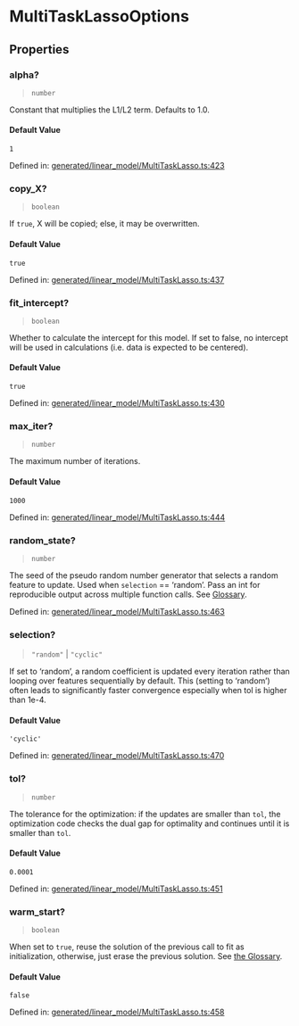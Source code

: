 # MultiTaskLassoOptions

## Properties

### alpha?

> `number`

Constant that multiplies the L1/L2 term. Defaults to 1.0.

#### Default Value

`1`

Defined in:  [generated/linear\_model/MultiTaskLasso.ts:423](https://github.com/transitive-bullshit/scikit-learn-ts/blob/92ab806/packages/sklearn/src/generated/linear_model/MultiTaskLasso.ts#L423)

### copy\_X?

> `boolean`

If `true`, X will be copied; else, it may be overwritten.

#### Default Value

`true`

Defined in:  [generated/linear\_model/MultiTaskLasso.ts:437](https://github.com/transitive-bullshit/scikit-learn-ts/blob/92ab806/packages/sklearn/src/generated/linear_model/MultiTaskLasso.ts#L437)

### fit\_intercept?

> `boolean`

Whether to calculate the intercept for this model. If set to false, no intercept will be used in calculations (i.e. data is expected to be centered).

#### Default Value

`true`

Defined in:  [generated/linear\_model/MultiTaskLasso.ts:430](https://github.com/transitive-bullshit/scikit-learn-ts/blob/92ab806/packages/sklearn/src/generated/linear_model/MultiTaskLasso.ts#L430)

### max\_iter?

> `number`

The maximum number of iterations.

#### Default Value

`1000`

Defined in:  [generated/linear\_model/MultiTaskLasso.ts:444](https://github.com/transitive-bullshit/scikit-learn-ts/blob/92ab806/packages/sklearn/src/generated/linear_model/MultiTaskLasso.ts#L444)

### random\_state?

> `number`

The seed of the pseudo random number generator that selects a random feature to update. Used when `selection` == ‘random’. Pass an int for reproducible output across multiple function calls. See [Glossary](../../glossary.html#term-random_state).

Defined in:  [generated/linear\_model/MultiTaskLasso.ts:463](https://github.com/transitive-bullshit/scikit-learn-ts/blob/92ab806/packages/sklearn/src/generated/linear_model/MultiTaskLasso.ts#L463)

### selection?

> `"random"` \| `"cyclic"`

If set to ‘random’, a random coefficient is updated every iteration rather than looping over features sequentially by default. This (setting to ‘random’) often leads to significantly faster convergence especially when tol is higher than 1e-4.

#### Default Value

`'cyclic'`

Defined in:  [generated/linear\_model/MultiTaskLasso.ts:470](https://github.com/transitive-bullshit/scikit-learn-ts/blob/92ab806/packages/sklearn/src/generated/linear_model/MultiTaskLasso.ts#L470)

### tol?

> `number`

The tolerance for the optimization: if the updates are smaller than `tol`, the optimization code checks the dual gap for optimality and continues until it is smaller than `tol`.

#### Default Value

`0.0001`

Defined in:  [generated/linear\_model/MultiTaskLasso.ts:451](https://github.com/transitive-bullshit/scikit-learn-ts/blob/92ab806/packages/sklearn/src/generated/linear_model/MultiTaskLasso.ts#L451)

### warm\_start?

> `boolean`

When set to `true`, reuse the solution of the previous call to fit as initialization, otherwise, just erase the previous solution. See [the Glossary](../../glossary.html#term-warm_start).

#### Default Value

`false`

Defined in:  [generated/linear\_model/MultiTaskLasso.ts:458](https://github.com/transitive-bullshit/scikit-learn-ts/blob/92ab806/packages/sklearn/src/generated/linear_model/MultiTaskLasso.ts#L458)
